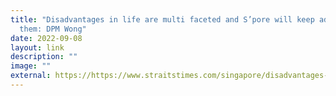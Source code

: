 ```yaml
---
title: "Disadvantages in life are multi faceted and S’pore will keep addressing
  them: DPM Wong"
date: 2022-09-08
layout: link
description: ""
image: ""
external: https://https://www.straitstimes.com/singapore/disadvantages-in-life-are-multi-faceted-and-spore-will-keep-addressing-them-dpm-wong
---
```


